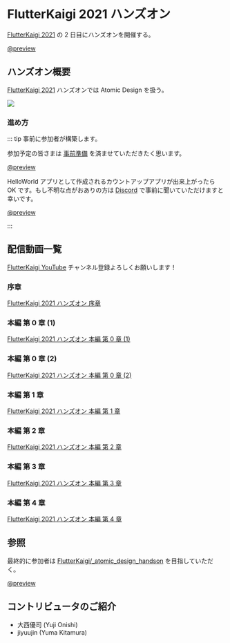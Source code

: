# FlutterKaigi 2021 ハンズオン

[FlutterKaigi 2021](https://flutterkaigi.jp/) の 2 日目にハンズオンを開催する。

[@preview](https://flutterkaigi.jp/)

## ハンズオン概要

[FlutterKaigi 2021](https://flutterkaigi.jp/) ハンズオンでは Atomic Design を扱う。

![](https://i.imgur.com/pBCwqQv.jpg)

### 進め方

::: tip 事前に参加者が構築します。

参加予定の皆さまは [事前準備](https://github.com/FlutterKaigi/atomic_design_handson/wiki) を済ませていただきたく思います。

[@preview](https://github.com/FlutterKaigi/atomic_design_handson/wiki)

HelloWorld アプリとして作成されるカウントアップアプリが出来上がったら OK です。もし不明な点がおありの方は [Discord](https://discord.com/invite/Nr7H8JTJSF) で事前に聞いていただけますと幸いです。

[@preview](https://discord.com/invite/Nr7H8JTJSF)

:::

## 配信動画一覧

[FlutterKaigi YouTube](https://www.youtube.com/channel/UC1JP6dPBmmccZto4LNz9KMw) チャンネル登録よろしくお願いします！

### 序章

[FlutterKaigi 2021 ハンズオン 序章](https://youtu.be/n4rbzluBEzs)

### 本編 第 0 章 (1)

[FlutterKaigi 2021 ハンズオン 本編 第 0 章 (1)](https://youtu.be/Z9j5lMKO6Tk)

### 本編 第 0 章 (2)

[FlutterKaigi 2021 ハンズオン 本編 第 0 章 (2)](https://youtu.be/yuafDz-Dz9w)

### 本編 第 1 章

[FlutterKaigi 2021 ハンズオン 本編 第 1 章](https://youtu.be/ra3ssiSEJ9o)

### 本編 第 2 章

[FlutterKaigi 2021 ハンズオン 本編 第 2 章](https://youtu.be/nYUOGB5gGo8)

### 本編 第 3 章

[FlutterKaigi 2021 ハンズオン 本編 第 3 章](https://youtu.be/qp3zPDrVppA)

### 本編 第 4 章

[FlutterKaigi 2021 ハンズオン 本編 第 4 章](https://youtu.be/-OKCx-scXi0)

## 参照

最終的に参加者は [FlutterKaigi/_atomic_design_handson](https://github.com/FlutterKaigi/_atomic_design_handson) を目指していただく。

[@preview](https://github.com/FlutterKaigi/_atomic_design_handson)

## コントリビュータのご紹介

- 大西優司 (Yuji Onishi)
- jiyuujin (Yuma Kitamura)
